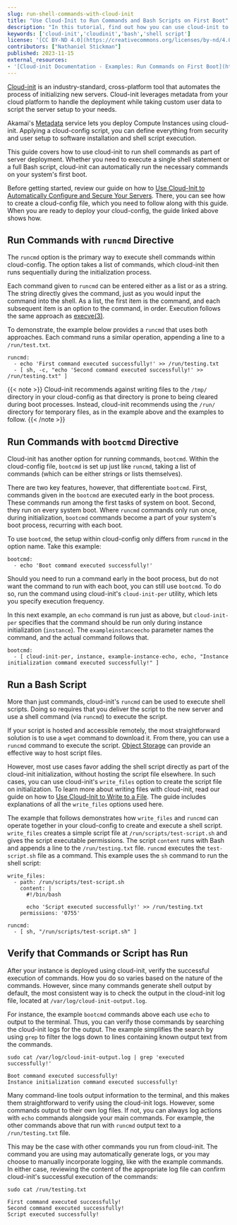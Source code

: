 ```yaml
---
slug: run-shell-commands-with-cloud-init
title: "Use Cloud-Init to Run Commands and Bash Scripts on First Boot"
description: "In this tutorial, find out how you can use cloud-init to run shell commands and Bash scripts on first booting up a new server."
keywords: ['cloud-init','cloudinit','bash','shell script']
license: '[CC BY-ND 4.0](https://creativecommons.org/licenses/by-nd/4.0)'
contributors: ["Nathaniel Stickman"]
published: 2023-11-15
external_resources:
- '[Cloud-init Documentation - Examples: Run Commands on First Boot](https://cloudinit.readthedocs.io/en/latest/reference/examples.html#run-commands-on-first-boot)'
---
```


[Cloud-init](https://cloudinit.readthedocs.io/en/latest/index.html) is an industry-standard, cross-platform tool that automates the process of initializing new servers. Cloud-init leverages metadata from your cloud platform to handle the deployment while taking custom user data to script the server setup to your needs.

Akamai's [Metadata](/docs/products/compute/compute-instances/guides/metadata/) service lets you deploy Compute Instances using cloud-init. Applying a cloud-config script, you can define everything from security and user setup to software installation and shell script execution.

This guide covers how to use cloud-init to run shell commands as part of server deployment. Whether you need to execute a single shell statement or a full Bash script, cloud-init can automatically run the necessary commands on your system's first boot.

Before getting started, review our guide on how to [Use Cloud-Init to Automatically Configure and Secure Your Servers](/docs/guides/configure-and-secure-servers-with-cloud-init/). There, you can see how to create a cloud-config file, which you need to follow along with this guide. When you are ready to deploy your cloud-config, the guide linked above shows how.

## Run Commands with `runcmd` Directive

The `runcmd` option is the primary way to execute shell commands within cloud-config. The option takes a list of commands, which cloud-init then runs sequentially during the initialization process.

Each command given to `runcmd` can be entered either as a list or as a string. The string directly gives the command, just as you would input the command into the shell. As a list, the first item is the command, and each subsequent item is an option to the command, in order. Execution follows the same approach as [execve(3)](https://linux.die.net/man/3/execve).

To demonstrate, the example below provides a `runcmd` that uses both approaches. Each command runs a similar operation, appending a line to a `/run/test.txt`.

```file {title="cloud-config.yaml" lang="yaml"}
runcmd:
  - echo 'First command executed successfully!' >> /run/testing.txt
  - [ sh, -c, "echo 'Second command executed successfully!' >> /run/testing.txt" ]
```

{{< note >}}
Cloud-init recommends against writing files to the `/tmp/` directory in your cloud-config as that directory is prone to being cleared during boot processes. Instead, cloud-init recommends using the `/run/` directory for temporary files, as in the example above and the examples to follow.
{{< /note >}}

## Run Commands with `bootcmd` Directive

Cloud-init has another option for running commands, `bootcmd`. Within the cloud-config file, `bootcmd` is set up just like `runcmd`, taking a list of commands (which can be either strings or lists themselves).

There are two key features, however, that differentiate `bootcmd`. First, commands given in the `bootcmd` are executed early in the boot process. These commands run among the first tasks of system on boot. Second, they run on every system boot. Where `runcmd` commands only run once, during initialization, `bootcmd` commands become a part of your system's boot process, recurring with each boot.

To use `bootcmd`, the setup within cloud-config only differs from `runcmd` in the option name. Take this example:

```file {title="cloud-config.yaml" lang="yaml"}
bootcmd:
  - echo 'Boot command executed successfully!'
```

Should you need to run a command early in the boot process, but do not want the command to run with each boot, you can still use `bootcmd`. To do so, run the command using cloud-init's `cloud-init-per` utility, which lets you specify execution frequency.

In this next example, an `echo` command is run just as above, but `cloud-init-per` specifies that the command should be run only during instance initialization (`instance`). The `exampleinstanceecho` parameter names the command, and the actual command follows that.

```file {title="cloud-config.yaml" lang="yaml"}
bootcmd:
  - [ cloud-init-per, instance, example-instance-echo, echo, "Instance initialization command executed successfully!" ]
```

## Run a Bash Script

More than just commands, cloud-init's `runcmd` can be used to execute shell scripts. Doing so requires that you deliver the script to the new server and use a shell command (via `runcmd`) to execute the script.

If your script is hosted and accessible remotely, the most straightforward solution is to use a `wget` command to download it. From there, you can use a `runcmd` command to execute the script. [Object Storage](/docs/products/storage/object-storage/get-started/) can provide an effective way to host script files.

However, most use cases favor adding the shell script directly as part of the cloud-init initialization, without hosting the script file elsewhere. In such cases, you can use cloud-init's `write_files` option to create the script file on initialization. To learn more about writing files with cloud-init, read our guide on how to [Use Cloud-Init to Write to a File](/docs/guides/write-files-with-cloud-init/). The guide includes explanations of all the `write_files` options used here.

The example that follows demonstrates how `write_files` and `runcmd` can operate together in your cloud-config to create and execute a shell script. `write_files` creates a simple script file at `/run/scripts/test-script.sh` and gives the script executable permissions. The script `content` runs with Bash and appends a line to the `/run/testing.txt` file. `runcmd` executes the `test-script.sh` file as a command. This example uses the `sh` command to run the shell script:

```file {title="cloud-config.yaml" lang="yaml"}
write_files:
  - path: /run/scripts/test-script.sh
    content: |
      #!/bin/bash

      echo 'Script executed successfully!' >> /run/testing.txt
    permissions: '0755'

runcmd:
  - [ sh, "/run/scripts/test-script.sh" ]
```

## Verify that Commands or Script has Run

After your instance is deployed using cloud-init, verify the successful execution of commands. How you do so varies based on the nature of the commands. However, since many commands generate shell output by default, the most consistent way is to check the output in the cloud-init log file, located at `/var/log/cloud-init-output.log`.

For instance, the example `bootcmd` commands above each use `echo` to output to the terminal. Thus, you can verify those commands by searching the cloud-init logs for the output. The example simplifies the search by using `grep` to filter the logs down to lines containing known output text from the commands.

```command
sudo cat /var/log/cloud-init-output.log | grep 'executed successfully!'
```

```output
Boot command executed successfully!
Instance initialization command executed successfully!
```

Many command-line tools output information to the terminal, and this makes them straightforward to verify using the cloud-init logs. However, some commands output to their own log files. If not, you can always log actions with `echo` commands alongside your main commands. For example, the other commands above that run with `runcmd` output text to a `/run/testing.txt` file.

This may be the case with other commands you run from cloud-init. The command you are using may automatically generate logs, or you may choose to manually incorporate logging, like with the example commands. In either case, reviewing the content of the appropriate log file can confirm cloud-init's successful execution of the commands:

```command
sudo cat /run/testing.txt
```

```output
First command executed successfully!
Second command executed successfully!
Script executed successfully!
```